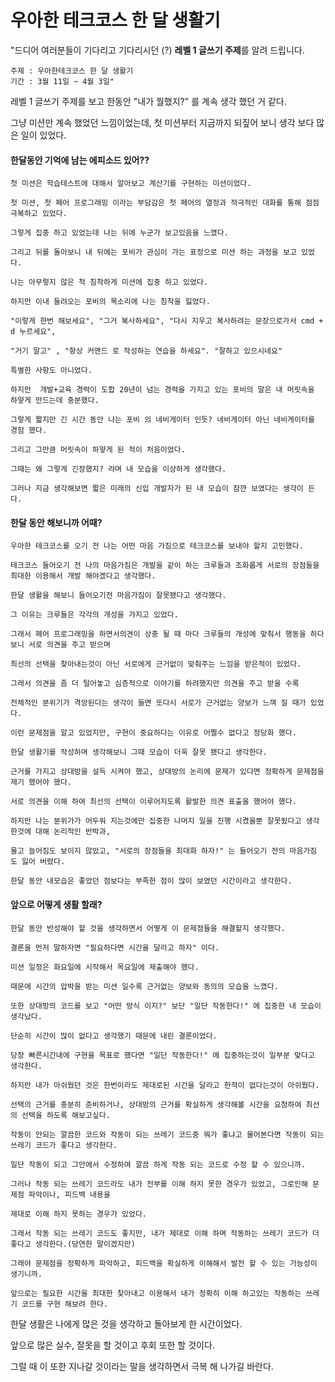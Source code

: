 # 우아한 테크코스 한 달 생활기
"드디어 여러분들이 기다리고 기다리시던 (?) **레벨 1 글쓰기 주제**를 알려 드립니다.

    주제 : 우아한테크코스 한 달 생활기
    기간 : 3월 11일 ~ 4월 3일"

레벨 1 글쓰기 주제를 보고 한동안 "내가 뭘했지?" 를 계속 생각 했던 거 같다.

그냥 미션만 계속 했었던 느낌이었는데, 첫 미션부터 지금까지 되짚어 보니 생각 보다 많은 일이 있었다.

#### 한달동안 기억에 남는 에피소드 있어??
    첫 미션은 학습테스트에 대해서 알아보고 계산기를 구현하는 미션이었다.

    첫 미션, 첫 페어 프로그래밍 이라는 부담감은 첫 페어의 열정과 적극적인 대화를 통해 점점 극복하고 있었다.

    그렇게 집중 하고 있었는데 나는 뒤에 누군가 보고있음을 느꼈다.

    그리고 뒤를 돌아보니 내 뒤에는 포비가 관심이 가는 표정으로 미션 하는 과정을 보고 있었다.

    나는 아무렇지 않은 척 침착하게 미션에 집중 하고 있었다.

    하지만 이내 들려오는 포비의 목소리에 나는 침착을 잃었다.

    "이렇게 한번 해보세요", "그거 복사하세요", "다시 지우고 복사하려는 문장으로가서 cmd + d 누르세요",

    "거기 말고" , "항상 커맨드 로 작성하는 연습을 하세요". "잘하고 있으시네요"

    특별한 사항도 아니었다.

    하지만  개발+교육 경력이 도합 20년이 넘는 경력을 가지고 있는 포비의 말은 내 머릿속을 하얗게 만드는데 충분했다.

    그렇게 짧지만 긴 시간 동안 나는 포비 의 네비게이터 인듯? 네비게이터 아닌 네비게이터를 경험 했다.
    
    그리고 그만큼 머릿속이 하얗게 된 적이 처음이었다.

    그때는 왜 그렇게 긴장했지? 라며 내 모습을 이상하게 생각했다.

    그러나 지금 생각해보면 짧은 미래의 신입 개발자가 된 내 모습이 잠깐 보였다는 생각이 든다.

#### 한달 동안 해보니까 어때?

    우아한 테크코스를 오기 전 나는 어떤 마음 가짐으로 테크코스를 보내야 할지 고민했다.

    테크코스 들어오기 전 나의 마음가짐은 개발을 같이 하는 크루들과 조화롭게 서로의 장점들을 최대한 이용해서 개발 해야겠다고 생각했다.

    한달 생활을 해보니 들어오기전 마음가짐이 잘못됐다고 생각했다.

    그 이유는 크루들은 각각의 개성을 가지고 있었다.

    그래서 페어 프로그래밍을 하면서의견이 상충 될 때 마다 크루들의 개성에 맞춰서 행동을 하다 보니 서로 의견을 주고 받으며 
    
    최선의 선택을 찾아내는것이 아닌 서로에게 근거없이 맞춰주는 느낌을 받은적이 있었다.

    그래서 의견을 좀 더 털어놓고 심층적으로 이야기를 하려했지만 의견을 주고 받을 수록
     
    전체적인 분위기가 격앙된다는 생각이 들면 또다시 서로가 근거없는 양보가 느껴 질 때가 있었다.

    이런 문제점을 알고 있었지만, 구현이 중요하다는 이유로 어쩔수 없다고 정당화 했다.

    한달 생활기를 작성하며 생각해보니 그때 모습이 더욱 잘못 됐다고 생각한다. 

    근거를 가지고 상대방을 설득 시켜야 했고, 상대방의 논리에 문제가 있다면 정확하게 문제점을 제기 했어야 했다.
    
    서로 의견을 이해 하여 최선의 선택이 이루어지도록 활발한 의견 표출을 했어야 했다.

    하지만 나는 분위가가 어두워 지는것에만 집중한 나머지 일을 진행 시켰을뿐 잘못됬다고 생각한것에 대해 논리적인 반박과,
     
    물고 늘어짐도 보이지 않았고, "서로의 장점들을 최대화 하자!" 는 들어오기 전의 마음가짐 도 잃어 버렸다.

    한달 동안 내모습은 좋았던 점보다는 부족한 점이 많이 보였던 시간이라고 생각한다.

#### 앞으로 어떻게 생활 할래?

    한달 동안 반성해야 할 것을 생각하면서 어떻게 이 문제점들을 해결할지 생각했다.

    결론을 먼저 말하자면 "필요하다면 시간을 달라고 하자" 이다.

    미션 일정은 화요일에 시작해서 목요일에 제출해야 했다.

    때문에 시간의 압박을 받는 미션 일수록 근거없는 양보와 동의의 모습을 느꼈다.

    또한 상대방의 코드를 보고 "어떤 방식 이지?" 보단 "일단 작동한다!" 에 집중한 내 모습이 생각났다.
    
    단순히 시간이 많이 없다고 생각했기 때문에 내린 결론이었다.
    
    당장 빠른시간내에 구현을 목표로 했다면 "일단 작동한다!" 에 집중하는것이 일부분 맞다고 생각한다.
    
    하지만 내가 아쉬웠던 것은 한번이라도 제대로된 시간을 달라고 한적이 없다는것이 아쉬웠다.
    
    선택의 근거를 충분히 준비하거나, 상대방의 근거를 확실하게 생각해볼 시간을 요청하여 최선의 선택을 하도록 해보고싶다.  
    
    작동이 안되는 깔끔한 코드와 작동이 되는 쓰레기 코드중 뭐가 좋냐고 물어본다면 작동이 되는 쓰레기 코드가 좋다고 생각한다.
    
    일단 작동이 되고 그안에서 수정하여 깔끔 하게 작동 되는 코드로 수정 할 수 있으니까.
    
    그러나 작동 되는 쓰레기 코드라도 내가 전부를 이해 하지 못한 경우가 있었고, 그로인해 문제점 파악이나, 피드백 내용을
    
    제대로 이해 하지 못하는 경우가 있었다.
    
    그래서 작동 되는 쓰레기 코드도 좋지만, 내가 제대로 이해 하며 작동하는 쓰레기 코드가 더 좋다고 생각한다.(당연한 말이겠지만)
        
    그래야 문제점을 정확하게 파악하고, 피드백을 확실하게 이해해서 발전 할 수 있는 가능성이 생기니까.
    
    앞으로는 필요한 시간을 최대한 찾아내고 이용해서 내가 정확히 이해 하고있는 작동하는 쓰레기 코드를 구현 해보려 한다.
    
    

한달 생활은 나에게 많은 것을 생각하고 돌아보게 한 시간이었다.

앞으로 많은 실수, 잘못을 할 것이고 후회 또한 할 것이다.

그럴 때 이 또한 지나갈 것이라는 말을 생각하면서 극복 해 나가길 바란다.

    